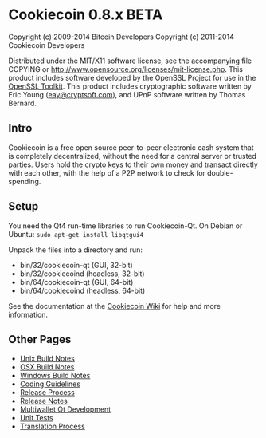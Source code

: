 Cookiecoin 0.8.x BETA
====================

Copyright (c) 2009-2014 Bitcoin Developers
Copyright (c) 2011-2014 Cookiecoin Developers

Distributed under the MIT/X11 software license, see the accompanying
file COPYING or http://www.opensource.org/licenses/mit-license.php.
This product includes software developed by the OpenSSL Project for use in the [OpenSSL Toolkit](http://www.openssl.org/). This product includes
cryptographic software written by Eric Young ([eay@cryptsoft.com](mailto:eay@cryptsoft.com)), and UPnP software written by Thomas Bernard.


Intro
---------------------
Cookiecoin is a free open source peer-to-peer electronic cash system that is
completely decentralized, without the need for a central server or trusted
parties.  Users hold the crypto keys to their own money and transact directly
with each other, with the help of a P2P network to check for double-spending.


Setup
---------------------
You need the Qt4 run-time libraries to run Cookiecoin-Qt. On Debian or Ubuntu:
	`sudo apt-get install libqtgui4`

Unpack the files into a directory and run:

- bin/32/cookiecoin-qt (GUI, 32-bit)
- bin/32/cookiecoind (headless, 32-bit)
- bin/64/cookiecoin-qt (GUI, 64-bit)
- bin/64/cookiecoind (headless, 64-bit)

See the documentation at the [Cookiecoin Wiki](http://cookiecoin.info)
for help and more information.


Other Pages
---------------------
- [Unix Build Notes](build-unix.md)
- [OSX Build Notes](build-osx.md)
- [Windows Build Notes](build-msw.md)
- [Coding Guidelines](coding.md)
- [Release Process](release-process.md)
- [Release Notes](release-notes.md)
- [Multiwallet Qt Development](multiwallet-qt.md)
- [Unit Tests](unit-tests.md)
- [Translation Process](translation_process.md)
